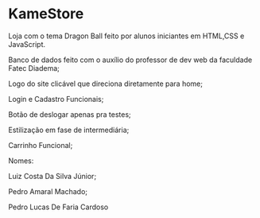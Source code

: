 # KameStore

Loja com o tema Dragon Ball feito por alunos iniciantes em HTML,CSS e JavaScript. 

Banco de dados feito com o auxílio do professor de dev web da faculdade Fatec Diadema;

Logo do site clicável que direciona diretamente para home;

Login e Cadastro Funcionais;

Botão de deslogar apenas pra testes;

Estilização em fase de intermediária;

Carrinho Funcional;

Nomes:

Luiz Costa Da Silva Júnior;

Pedro Amaral Machado;

Pedro Lucas De Faria Cardoso
